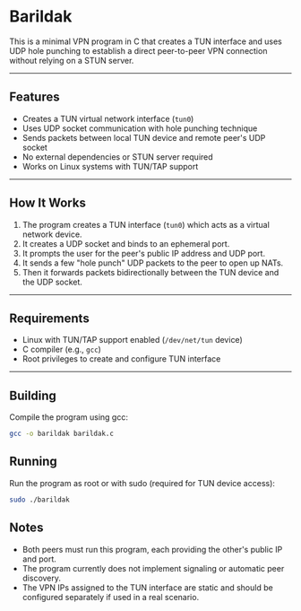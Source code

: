 # Barildak

This is a minimal VPN program in C that creates a TUN interface and uses UDP hole punching to establish a direct peer-to-peer VPN connection without relying on a STUN server.

---

## Features

- Creates a TUN virtual network interface (`tun0`)
- Uses UDP socket communication with hole punching technique
- Sends packets between local TUN device and remote peer's UDP socket
- No external dependencies or STUN server required
- Works on Linux systems with TUN/TAP support

---

## How It Works

1. The program creates a TUN interface (`tun0`) which acts as a virtual network device.
2. It creates a UDP socket and binds to an ephemeral port.
3. It prompts the user for the peer's public IP address and UDP port.
4. It sends a few "hole punch" UDP packets to the peer to open up NATs.
5. Then it forwards packets bidirectionally between the TUN device and the UDP socket.

---

## Requirements

- Linux with TUN/TAP support enabled (`/dev/net/tun` device)
- C compiler (e.g., `gcc`)
- Root privileges to create and configure TUN interface

---

## Building

Compile the program using gcc:

```bash
gcc -o barildak barildak.c
```

## Running

Run the program as root or with sudo (required for TUN device access):

```bash
sudo ./barildak
```
## Notes

- Both peers must run this program, each providing the other's public IP and port.
- The program currently does not implement signaling or automatic peer discovery.
- The VPN IPs assigned to the TUN interface are static and should be configured separately if used in a real scenario.
